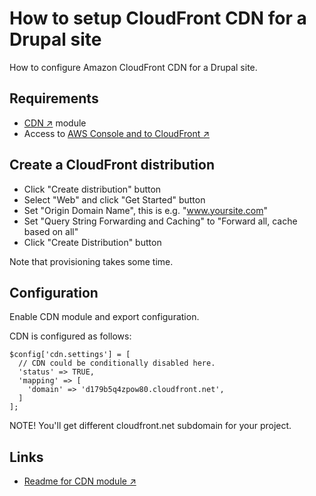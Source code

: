 # How to setup CloudFront CDN for a Drupal site

How to configure Amazon CloudFront CDN for a Drupal site.

## Requirements

- [CDN ↗️](https://www.drupal.org/project/cdn) module
- Access to [AWS Console and to CloudFront ↗️](https://console.aws.amazon.com/cloudfront/home)

## Create a CloudFront distribution

- Click "Create distribution" button
- Select "Web" and click "Get Started" button
- Set "Origin Domain Name", this is e.g. "www.yoursite.com"
- Set "Query String Forwarding and Caching" to "Forward all, cache based on all"
- Click "Create Distribution" button

Note that provisioning takes some time.

## Configuration

Enable CDN module and export configuration.

CDN is configured as follows:

```
$config['cdn.settings'] = [
  // CDN could be conditionally disabled here.
  'status' => TRUE,
  'mapping' => [
    'domain' => 'd179b5q4zpow80.cloudfront.net',
  ]
];
```

NOTE! You'll get different cloudfront.net subdomain for your project.

## Links

- [Readme for CDN module ↗️](https://cgit.drupalcode.org/cdn/tree/README.txt)
